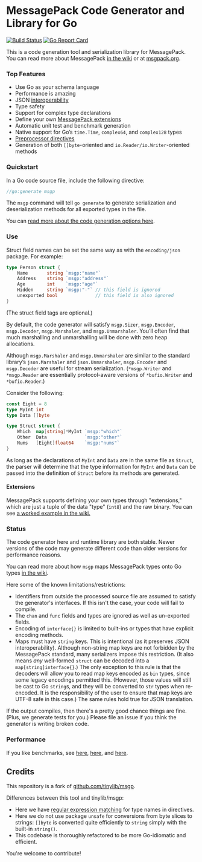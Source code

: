 # MessagePack Code Generator and Library for Go
[![Build Status](https://travis-ci.org/dchenk/msgp.svg?branch=master)](https://travis-ci.org/dchenk/msgp) 
[![Go Report Card](https://goreportcard.com/badge/github.com/dchenk/msgp)](https://goreportcard.com/badge/github.com/dchenk/msgp)


This is a code generation tool and serialization library for MessagePack. You can read more about MessagePack [in the wiki](http://github.com/dchenk/msgp/wiki)
or at [msgpack.org](https://msgpack.org).

### Top Features

- Use Go as your schema language
- Performance is amazing
- JSON [interoperability](https://godoc.org/github.com/dchenk/msgp/msgp#CopyToJSON)
- Type safety
- Support for complex type declarations
- Define your own [MessagePack extensions](https://github.com/dchenk/msgp/wiki/Using-Extensions)
- Automatic unit test and benchmark generation
- Native support for Go’s `time.Time`, `complex64`, and `complex128` types
- [Preprocessor directives](https://github.com/dchenk/msgp/wiki/Preprocessor-Directives)
- Generation of both `[]byte`-oriented and `io.Reader/io.Writer`-oriented methods

### Quickstart

In a Go code source file, include the following directive:

```go
//go:generate msgp
```

The `msgp` command will tell `go generate` to generate serialization and deserialization methods for all exported types in the file.

You can [read more about the code generation options here](https://github.com/dchenk/msgp/wiki/Using-the-Code-Generator).

### Use

Struct field names can be set the same way as with the `encoding/json` package. For example:

```go
type Person struct {
    Name       string `msgp:"name"`
    Address    string `msgp:"address"`
    Age        int    `msgp:"age"`
    Hidden     string `msgp:"-"` // this field is ignored
    unexported bool              // this field is also ignored
}
```

(The struct field tags are optional.)

By default, the code generator will satisfy `msgp.Sizer`, `msgp.Encoder`, `msgp.Decoder`, `msgp.Marshaler`, and `msgp.Unmarshaler`.
You’ll often find that much marshalling and unmarshalling will be done with zero heap allocations.

Although `msgp.Marshaler` and `msgp.Unmarshaler` are similar to the standard library’s `json.Marshaler` and `json.Unmarshaler`,
`msgp.Encoder` and `msgp.Decoder` are useful for stream serialization. (`*msgp.Writer` and `*msgp.Reader` are essentially
protocol-aware versions of `*bufio.Writer` and `*bufio.Reader`.)

Consider the following:
```go
const Eight = 8
type MyInt int
type Data []byte

type Struct struct {
    Which  map[string]*MyInt `msgp:"which"`
    Other  Data              `msgp:"other"`
    Nums   [Eight]float64    `msgp:"nums"`
}
```
As long as the declarations of `MyInt` and `Data` are in the same file as `Struct`, the parser will determine that the type information
for `MyInt` and `Data` can be passed into the definition of `Struct` before its methods are generated.

#### Extensions

MessagePack supports defining your own types through "extensions," which are just a tuple of the data "type" (`int8`) and the raw binary.
You can see [a worked example in the wiki.](https://github.com/dchenk/msgp/wiki/Using-Extensions)

### Status

The code generator here and runtime library are both stable. Newer versions of the code may generate different code than older versions
for performance reasons.

You can read more about how `msgp` maps MessagePack types onto Go types [in the wiki](http://github.com/dchenk/msgp/wiki).

Here some of the known limitations/restrictions:

- Identifiers from outside the processed source file are assumed to satisfy the generator's interfaces. If this isn't the case, your code
will fail to compile.
- The `chan` and `func` fields and types are ignored as well as un-exported fields.
- Encoding of `interface{}` is limited to built-ins or types that have explicit encoding methods.
- Maps must have `string` keys. This is intentional (as it preserves JSON interoperability). Although non-string map keys are not forbidden
by the MessagePack standard, many serializers impose this restriction. (It also means *any* well-formed `struct` can be decoded into a
`map[string]interface{}`.) The only exception to this rule is that the decoders will allow you to read map keys encoded as `bin` types,
since some legacy encodings permitted this. (However, those values will still be cast to Go `string`s, and they will be converted to `str`
types when re-encoded. It is the responsibility of the user to ensure that map keys are UTF-8 safe in this case.) The same rules hold true
for JSON translation.

If the output compiles, then there's a pretty good chance things are fine. (Plus, we generate tests for you.) Please file an issue if you
think the generator is writing broken code.

### Performance

If you like benchmarks, see [here](https://github.com/dchenk/messagepack-benchmarks), [here](http://bravenewgeek.com/so-you-wanna-go-fast/),
and [here](https://github.com/alecthomas/go_serialization_benchmarks).

## Credits

This repository is a fork of [github.com/tinylib/msgp](https://github.com/tinylib/msgp).

Differences between this tool and tinylib/msgp:
- Here we have [regular expression matching](https://github.com/dchenk/msgp/wiki/Using-the-Code-Generator#matching-type-names) for type
names in directives.
- Here we do not use package `unsafe` for conversions from byte slices to strings: `[]byte` is converted quite efficiently to `string`
simply with the built-in `string()`.
- This codebase is thoroughly refactored to be more Go-idiomatic and efficient.

You're welcome to contribute!
